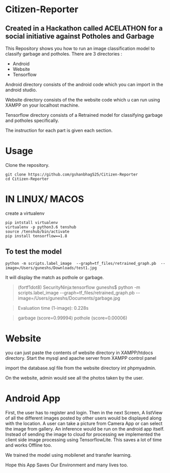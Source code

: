 # Citizen-Reporter
## Created in a Hackathon called ACELATHON for a social initiative against Potholes and Garbage

This Repository shows you how to run an image classification model to classify garbage and potholes.
There are 3 directories :
- Android
- Website
- Tensorflow 

Android directory consists of the android code which you can import in the android studio.

Website directory consists of the the website code which u can run using XAMPP on your localhost machine.

Tensorflow directory consists of a Retrained  model for classifying garbage and potholes specifically.

The instruction for each part is given each section.

# Usage
Clone the repository.

```
git clone https://github.com/gshanbhag525/Citizen-Reporter
cd Citizen-Reporter
```

# IN LINUX/ MACOS

create a virtualenv

```
pip intstall virtualenv
virtualenv -p python3.6 tenshub
source /tenshub/bin/activate
pip install tensorflow==1.8
```
## To test the model
```
python -m scripts.label_image  --graph=tf_files/retrained_graph.pb  --image=/Users/guneshs/Downloads/test1.jpg
```

It will display the match as pothole or garbage.

>(fortf1dot8) SecurityNinja:tensorflow guneshs$ python -m scripts.label_image  --graph=tf_files/retrained_graph.pb  --image=/Users/guneshs/Documents/garbage.jpg 

>Evaluation time (1-image): 0.228s

>garbage (score=0.99994)
>pothole (score=0.00006)

# Website

you can just paste the contents of website directory in XAMPP/htdocs directory.
Start the mysql and apache server from XAMPP control panel

import the database.sql file from the website directory int phpmyadmin.

On the website, admin would see all the photos taken by the user.

# Android App

First, the user has to register and login. Then in the next Screen, A listView of all the different images posted by other users would be displayed along with the location. 
A user can take a picture from Camera App or can select the image from gallery.
An inference would be run on the android app itself. 
Instead of sending the image to cloud for processing we implemented the client side image processing using TensorflowLite.
This saves a lot of time and works Offline too.

We trained the model using mobilenet and transfer learning.

Hope this App Saves Our Environment and many lives too.
